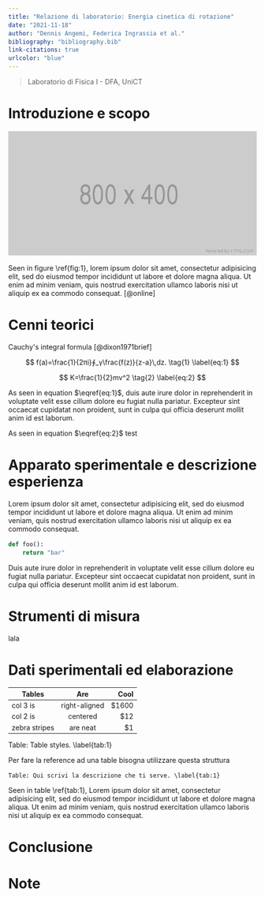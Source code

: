 ```yaml
---
title: "Relazione di laboratorio: Energia cinetica di rotazione"
date: "2021-11-18"
author: "Dennis Angemi, Federica Ingrassia et al."
bibliography: "bibliography.bib"
link-citations: true
urlcolor: "blue"
---
```


> Laboratorio di Fisica I - DFA, UniCT

# Introduzione e scopo
![Description \label{fig:1}](images/800x400.png)

Seen in figure \ref{fig:1}, lorem ipsum dolor sit amet, consectetur adipisicing elit, sed do eiusmod tempor incididunt ut labore et dolore magna aliqua. Ut enim ad minim veniam, quis nostrud exercitation ullamco laboris nisi ut aliquip ex ea commodo consequat. [@online]

# Cenni teorici
Cauchy's integral formula [@dixon1971brief]

$$
f(a)=\frac{1}{2πi}∮_γ\frac{f(z)}{z-a}\,dz.
\tag{1}
\label{eq:1}
$$

$$
K=\frac{1}{2}mv^2
\tag{2}
\label{eq:2}
$$

As seen in equation $\eqref{eq:1}$, duis aute irure dolor in reprehenderit in voluptate velit esse cillum dolore eu fugiat nulla pariatur. Excepteur sint occaecat cupidatat non proident, sunt in culpa qui officia deserunt mollit anim id est laborum.

As seen in equation $\eqref{eq:2}$ test

# Apparato sperimentale e descrizione esperienza
Lorem ipsum dolor sit amet, consectetur adipisicing elit, sed do eiusmod tempor incididunt ut labore et dolore magna aliqua. Ut enim ad minim veniam, quis nostrud exercitation ullamco laboris nisi ut aliquip ex ea commodo consequat.

```python
def foo():
    return "bar"
```

Duis aute irure dolor in reprehenderit in voluptate velit esse cillum dolore eu fugiat nulla pariatur. Excepteur sint occaecat cupidatat non proident, sunt in culpa qui officia deserunt mollit anim id est laborum.

# Strumenti di misura

lala

# Dati sperimentali ed elaborazione

| Tables        | Are           | Cool  |
| ------------- |:-------------:| -----:|
| col 3 is      | right-aligned | $1600 |
| col 2 is      | centered      |   $12 |
| zebra stripes | are neat      |    $1 |

Table: Table styles. \label{tab:1}

Per fare la reference ad una table bisogna utilizzare questa struttura

```
Table: Qui scrivi la descrizione che ti serve. \label{tab:1}
```

Seen in table \ref{tab:1}, Lorem ipsum dolor sit amet, consectetur adipisicing elit, sed do eiusmod tempor incididunt ut labore et dolore magna aliqua. Ut enim ad minim veniam, quis nostrud exercitation ullamco laboris nisi ut aliquip ex ea commodo consequat.


# Conclusione

# Note
